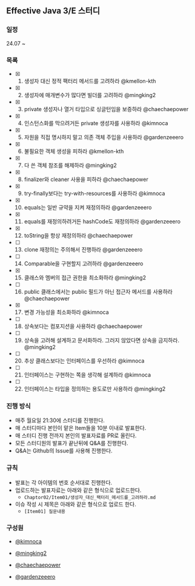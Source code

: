 ## Effective Java 3/E 스터디

### 일정

24.07 ~

### 목록

-   [x] 1. 생성자 대신 정적 팩터리 메서드를 고려하라 @kmellon-kth
-   [x] 2. 생성자에 매개변수가 많다면 빌더를 고려하라 @mingking2
-   [x] 3. private 생성자나 열거 타입으로 싱글턴임을 보증하라 @chaechaepower
-   [x] 4. 인스턴스화를 막으려거든 private 생성자를 사용하라 @kimnoca
-   [x] 5. 자원을 직접 명시하지 말고 의존 객체 주입을 사용하라 @gardenzeeero
-   [x] 6. 불필요한 객체 생성을 피하라 @kmellon-kth
-   [x] 7. 다 쓴 객체 참조를 해제하라 @mingking2
-   [x] 8. finalizer와 cleaner 사용을 피하라 @chaechaepower
-   [x] 9. try-finally보다는 try-with-resources를 사용하라 @kimnoca
-   [x] 10. equals는 일반 규약을 지켜 재정의하라 @gardenzeeero
-   [x] 11. equals를 재정의하려거든 hashCode도 재정의하라 @gardenzeeero
-   [x] 12. toString을 항상 재정의하라 @chaechaepower
-   [ ] 13. clone 재정의는 주의해서 진행하라 @gardenzeeero
-   [ ] 14. Comparable을 구현할지 고려하라 @gardenzeeero
-   [x] 15. 클래스와 멤버의 접근 권한을 최소화하라 @mingking2
-   [ ] 16. public 클래스에서는 public 필드가 아닌 접근자 메서드를 사용하라 @chaechaepower
-   [x] 17. 변경 가능성을 최소화하라 @kimnoca
-   [ ] 18. 상속보다는 컴포지션을 사용하라 @chaechaepower
-   [ ] 19. 상속을 고려해 설계하고 문서화하라. 그러지 않았다면 상속을 금지하라. @mingking2
-   [ ] 20. 추상 클래스보다는 인터페이스를 우선하라 @kimnoca
-   [ ] 21. 인터페이스는 구현하는 쪽을 생각해 설계하라 @kimnoca
-   [ ] 22. 인터페이스는 타입을 정의하는 용도로만 사용하라 @mingking2

### 진행 방식

-   매주 월요일 21:30에 스터디를 진행한다.
-   매 스터디마다 본인이 맡은 Item들을 10분 이내로 발표한다.
-   매 스터디 진행 전까지 본인의 발표자료를 PR로 올린다.
-   모든 스터디원의 발표가 끝난뒤에 Q&A를 진행한다.
-   Q&A는 Github의 Issue를 사용해 진행한다.

### 규칙

-   발표는 각 아이템의 번호 순서대로 진행한다.
-   업로드하는 발표자료는 아래와 같은 형식으로 업로드한다.
    -   `Chaptor02/Item01/생성자_대신_팩터리_메서드를_고려하라.md`
-   이슈 작성 시 제목은 아래와 같은 형식으로 업로드 한다.
    -   `[Item01] 질문내용`

### 구성원

-   [@kimnoca](https://github.com/kimnoca)

-   [@mingking2](https://github.com/mingking2)

-   [@chaechaepower](https://github.com/chaechaepower)

-   [@gardenzeeero](https://github.com/gardenzeeero)
